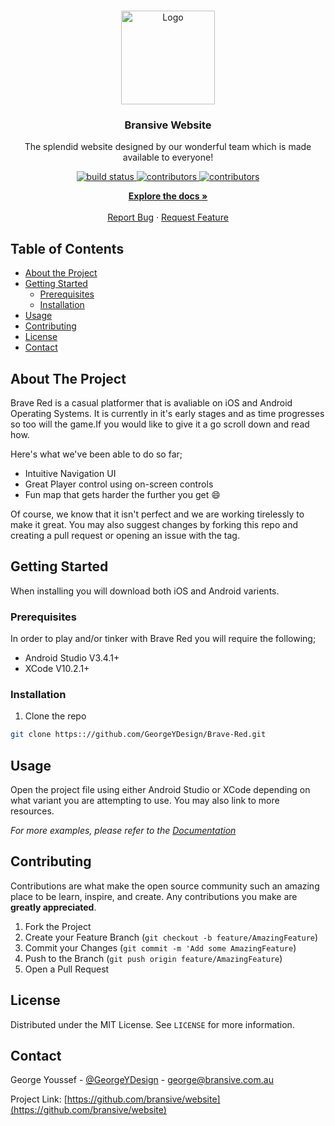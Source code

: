 <!-- PROJECT LOGO -->
<br />
<p align="center">
  <a href="https://github.com/GeorgeYDesign/Brave-Red">
    <img src="https://i.imgur.com/d9NtZPW.png" alt="Logo" width="150" height="150">
  </a>

  <h3 align="center">Bransive Website</h3>

  <p align="center">
    The splendid website designed by our wonderful team which is made available to everyone!
    <br />
  </p>
  <p align="center">
       <a href="">
        <img src="https://img.shields.io/circleci/project/github/badges/shields/master.svg" alt="build status">
       </a>
       <a href="">
         <img src="https://img.shields.io/github/contributors/GeorgeYDesign/Brave-Red.svg" alt="contributors">
       </a>
       <a href="">
         <img src="https://img.shields.io/github/license/GeorgeYDesign/Brave-Red.svg" alt="contributors">
       </a>
  </p>
  <p align="center">
    <a href="https://github.com/GeorgeYDesign/Brave-Red/blob/master/README.md"><strong>Explore the docs »</strong></a>
    <br />
    <br />
    <a href="https://github.com/GeorgeYDesign/Brave-Red/issues">Report Bug</a>
    ·
    <a href="https://github.com/GeorgeYDesign/Brave-Red/issues">Request Feature</a>
  </p>
</p>



<!-- TABLE OF CONTENTS -->
## Table of Contents

* [About the Project](#about-the-project)
* [Getting Started](#getting-started)
  * [Prerequisites](#prerequisites)
  * [Installation](#installation)
* [Usage](#usage)
* [Contributing](#contributing)
* [License](#license)
* [Contact](#contact)



<!-- ABOUT THE PROJECT -->
## About The Project

Brave Red is a casual platformer that is avaliable on iOS and Android Operating Systems. It is currently in it's early stages and as time progresses so too will the game.If you would like to give it a go scroll down and read how.

Here's what we've been able to do so far;
* Intuitive Navigation UI
* Great Player control using on-screen controls
* Fun map that gets harder the further you get :smile:

Of course, we know that it isn't perfect and we are working tirelessly to make it great. You may also suggest changes by forking this repo and creating a pull request or opening an issue with the tag.

<!-- GETTING STARTED -->
## Getting Started

When installing you will download both iOS and Android varients.

### Prerequisites

In order to play and/or tinker with Brave Red you will require the following;
* Android Studio V3.4.1+
* XCode V10.2.1+

### Installation

1. Clone the repo
```sh
git clone https:://github.com/GeorgeYDesign/Brave-Red.git
```

<!-- USAGE EXAMPLES -->
## Usage

Open the project file using either Android Studio or XCode depending on what variant you are attempting to use. You may also link to more resources.

_For more examples, please refer to the [Documentation](https://github.com/GeorgeYDesign/Brave-Red/blob/master/README.md)_



<!-- CONTRIBUTING -->
## Contributing

Contributions are what make the open source community such an amazing place to be learn, inspire, and create. Any contributions you make are **greatly appreciated**.

1. Fork the Project
2. Create your Feature Branch (`git checkout -b feature/AmazingFeature`)
3. Commit your Changes (`git commit -m 'Add some AmazingFeature`)
4. Push to the Branch (`git push origin feature/AmazingFeature`)
5. Open a Pull Request



<!-- LICENSE -->
## License

Distributed under the MIT License. See `LICENSE` for more information.



<!-- CONTACT -->
## Contact

George Youssef - [@GeorgeYDesign](https://twitter.com/GeorgeYDesign) - george@bransive.com.au

Project Link: [https://github.com/bransive/website](https://github.com/bransive/website)



<!-- MARKDOWN LINKS & IMAGES -->
[build-shield]: https://img.shields.io/badge/build-passing-brightgreen.svg?style=flat-square
[contributors-shield]: https://img.shields.io/badge/contributors-1-orange.svg?style=flat-square
[license-shield]: https://img.shields.io/badge/license-MIT-blue.svg?style=flat-square
[license-url]: https://choosealicense.com/licenses/mit
[linkedin-shield]: https://img.shields.io/badge/-LinkedIn-black.svg?style=flat-square&logo=linkedin&colorB=555
[linkedin-url]: https://linkedin.com/in/othneildrew
[product-screenshot]: https://raw.githubusercontent.com/othneildrew/Best-README-Template/master/screenshot.png
